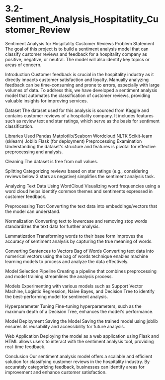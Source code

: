 # 3.2-Sentiment_Analysis_Hospitatlity_Customer_Review
Sentiment Analysis for Hospitality Customer Reviews
Problem Statement
The goal of this project is to build a sentiment analysis model that can classify customer reviews and feedback for a hospitality company as positive, negative, or neutral. The model will also identify key topics or areas of concern.

Introduction
Customer feedback is crucial in the hospitality industry as it directly impacts customer satisfaction and loyalty. Manually analyzing feedback can be time-consuming and prone to errors, especially with large volumes of data. To address this, we have developed a sentiment analysis model that automates the classification of customer reviews, providing valuable insights for improving services.

Dataset
The dataset used for this analysis is sourced from Kaggle and contains customer reviews of a hospitality company. It includes features such as review text and star ratings, which serve as the basis for sentiment classification.

Libraries Used
Pandas
Matplotlib/Seaborn
Wordcloud
NLTK
Scikit-learn (sklearn)
Joblib
Flask (for deployment)
Preprocessing
Examination
Understanding the dataset's structure and features is pivotal for effective preprocessing and analysis.

Cleaning
The dataset is free from null values.

Splitting
Categorizing reviews based on star ratings (e.g., considering reviews below 3 stars as negative) simplifies the sentiment analysis task.

Analyzing Text Data Using WordCloud
Visualizing word frequencies using a word cloud helps identify common themes and sentiments expressed in customer feedback.

Preprocessing Text
Converting the text data into embeddings/vectors that the model can understand.

Normalization
Converting text to lowercase and removing stop words standardizes the text data for further analysis.

Lemmatization
Transforming words to their base form improves the accuracy of sentiment analysis by capturing the true meaning of words.

Converting Sentences to Vectors
Bag of Words
Converting text data into numerical vectors using the bag of words technique enables machine learning models to process and analyze the data effectively.

Model Selection
Pipeline
Creating a pipeline that combines preprocessing and model training streamlines the analysis process.

Models
Experimenting with various models such as Support Vector Machine, Logistic Regression, Naive Bayes, and Decision Tree to identify the best-performing model for sentiment analysis.

Hyperparameter Tuning
Fine-tuning hyperparameters, such as the maximum depth of a Decision Tree, enhances the model's performance.

Model Deployment
Saving the Model
Saving the trained model using joblib ensures its reusability and accessibility for future analysis.

Web Application
Deploying the model as a web application using Flask and HTML allows users to interact with the sentiment analysis tool, providing real-time feedback.

Conclusion
Our sentiment analysis model offers a scalable and efficient solution for classifying customer reviews in the hospitality industry. By accurately categorizing feedback, businesses can identify areas for improvement and enhance customer satisfaction.


